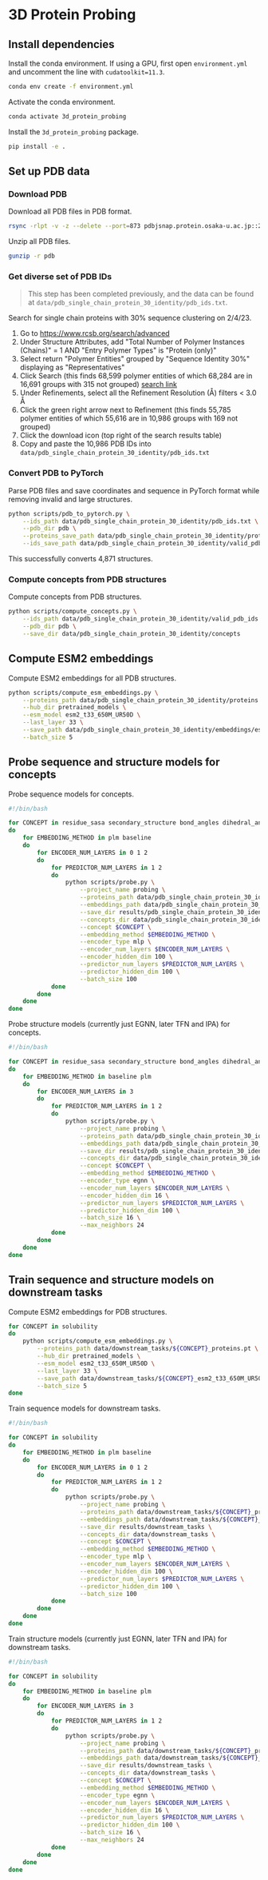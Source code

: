 # 3D Protein Probing

## Install dependencies

Install the conda environment. If using a GPU, first open `environment.yml` and uncomment the line with `cudatoolkit=11.3`.
```bash
conda env create -f environment.yml
```

Activate the conda environment.
```bash
conda activate 3d_protein_probing
```

Install the `3d_protein_probing` package.
```bash
pip install -e .
```

## Set up PDB data

### Download PDB

Download all PDB files in PDB format.
```bash
rsync -rlpt -v -z --delete --port=873 pdbjsnap.protein.osaka-u.ac.jp::20230102/pub/pdb/data/structures/divided/pdb pdb
```

Unzip all PDB files.
```bash
gunzip -r pdb
```


### Get diverse set of PDB IDs

> This step has been completed previously, and the data can be found at `data/pdb_single_chain_protein_30_identity/pdb_ids.txt`.

Search for single chain proteins with 30% sequence clustering on 2/4/23.
1. Go to https://www.rcsb.org/search/advanced
2. Under Structure Attributes, add "Total Number of Polymer Instances (Chains)" = 1 AND "Entry Polymer Types" is "Protein (only)"
3. Select return "Polymer Entities" grouped by "Sequence Identity 30%" displaying as "Representatives"
4. Click Search (this finds 68,599 polymer entities of which 68,284 are in 16,691 groups with 315 not grouped) [search link](https://www.rcsb.org/search?request=%7B%22query%22%3A%7B%22type%22%3A%22group%22%2C%22logical_operator%22%3A%22and%22%2C%22nodes%22%3A%5B%7B%22type%22%3A%22group%22%2C%22logical_operator%22%3A%22and%22%2C%22nodes%22%3A%5B%7B%22type%22%3A%22group%22%2C%22nodes%22%3A%5B%7B%22type%22%3A%22terminal%22%2C%22service%22%3A%22text%22%2C%22parameters%22%3A%7B%22attribute%22%3A%22rcsb_entry_info.deposited_polymer_entity_instance_count%22%2C%22operator%22%3A%22equals%22%2C%22negation%22%3Afalse%2C%22value%22%3A1%7D%7D%2C%7B%22type%22%3A%22terminal%22%2C%22service%22%3A%22text%22%2C%22parameters%22%3A%7B%22attribute%22%3A%22rcsb_entry_info.selected_polymer_entity_types%22%2C%22operator%22%3A%22exact_match%22%2C%22negation%22%3Afalse%2C%22value%22%3A%22Protein%20(only)%22%7D%7D%5D%2C%22logical_operator%22%3A%22and%22%7D%2C%7B%22type%22%3A%22group%22%2C%22nodes%22%3A%5B%7B%22type%22%3A%22group%22%2C%22nodes%22%3A%5B%7B%22type%22%3A%22terminal%22%2C%22service%22%3A%22text%22%2C%22parameters%22%3A%7B%22attribute%22%3A%22rcsb_entry_info.resolution_combined%22%2C%22value%22%3A0.5%2C%22operator%22%3A%22less%22%7D%7D%2C%7B%22type%22%3A%22terminal%22%2C%22service%22%3A%22text%22%2C%22parameters%22%3A%7B%22attribute%22%3A%22rcsb_entry_info.resolution_combined%22%2C%22value%22%3A%7B%22from%22%3A0.5%2C%22to%22%3A1%2C%22include_lower%22%3Atrue%2C%22include_upper%22%3Afalse%7D%2C%22operator%22%3A%22range%22%7D%7D%2C%7B%22type%22%3A%22terminal%22%2C%22service%22%3A%22text%22%2C%22parameters%22%3A%7B%22attribute%22%3A%22rcsb_entry_info.resolution_combined%22%2C%22value%22%3A%7B%22from%22%3A1%2C%22to%22%3A1.5%2C%22include_lower%22%3Atrue%2C%22include_upper%22%3Afalse%7D%2C%22operator%22%3A%22range%22%7D%7D%2C%7B%22type%22%3A%22terminal%22%2C%22service%22%3A%22text%22%2C%22parameters%22%3A%7B%22attribute%22%3A%22rcsb_entry_info.resolution_combined%22%2C%22value%22%3A%7B%22from%22%3A1.5%2C%22to%22%3A2%2C%22include_lower%22%3Atrue%2C%22include_upper%22%3Afalse%7D%2C%22operator%22%3A%22range%22%7D%7D%2C%7B%22type%22%3A%22terminal%22%2C%22service%22%3A%22text%22%2C%22parameters%22%3A%7B%22attribute%22%3A%22rcsb_entry_info.resolution_combined%22%2C%22value%22%3A%7B%22from%22%3A2%2C%22to%22%3A2.5%2C%22include_lower%22%3Atrue%2C%22include_upper%22%3Afalse%7D%2C%22operator%22%3A%22range%22%7D%7D%2C%7B%22type%22%3A%22terminal%22%2C%22service%22%3A%22text%22%2C%22parameters%22%3A%7B%22attribute%22%3A%22rcsb_entry_info.resolution_combined%22%2C%22value%22%3A%7B%22from%22%3A2.5%2C%22to%22%3A3%2C%22include_lower%22%3Atrue%2C%22include_upper%22%3Afalse%7D%2C%22operator%22%3A%22range%22%7D%7D%5D%2C%22logical_operator%22%3A%22or%22%2C%22label%22%3A%22rcsb_entry_info.resolution_combined%22%7D%5D%2C%22logical_operator%22%3A%22and%22%7D%5D%2C%22label%22%3A%22text%22%7D%5D%7D%2C%22return_type%22%3A%22polymer_entity%22%2C%22request_options%22%3A%7B%22group_by_return_type%22%3A%22representatives%22%2C%22group_by%22%3A%7B%22aggregation_method%22%3A%22sequence_identity%22%2C%22ranking_criteria_type%22%3A%7B%22sort_by%22%3A%22rcsb_entry_info.resolution_combined%22%2C%22direction%22%3A%22asc%22%7D%2C%22similarity_cutoff%22%3A30%7D%2C%22paginate%22%3A%7B%22start%22%3A0%2C%22rows%22%3A25%7D%2C%22results_content_type%22%3A%5B%22experimental%22%5D%2C%22sort%22%3A%5B%7B%22sort_by%22%3A%22score%22%2C%22direction%22%3A%22desc%22%7D%5D%2C%22scoring_strategy%22%3A%22combined%22%7D%2C%22request_info%22%3A%7B%22query_id%22%3A%2211e14ab552aca419c879acde7d8d4da0%22%7D%7D)
5. Under Refinements, select all the Refinement Resolution (Å) filters < 3.0 Å
6. Click the green right arrow next to Refinement (this finds 55,785 polymer entities of which 55,616 are in 10,986 groups with 169 not grouped)
7. Click the download icon (top right of the search results table)
8. Copy and paste the 10,986 PDB IDs into `data/pdb_single_chain_protein_30_identity/pdb_ids.txt`


### Convert PDB to PyTorch

Parse PDB files and save coordinates and sequence in PyTorch format while removing invalid and large structures.
```bash
python scripts/pdb_to_pytorch.py \
    --ids_path data/pdb_single_chain_protein_30_identity/pdb_ids.txt \
    --pdb_dir pdb \
    --proteins_save_path data/pdb_single_chain_protein_30_identity/proteins.pt \
    --ids_save_path data/pdb_single_chain_protein_30_identity/valid_pdb_ids.csv
```

This successfully converts 4,871 structures.


### Compute concepts from PDB structures

Compute concepts from PDB structures.
```bash
python scripts/compute_concepts.py \
    --ids_path data/pdb_single_chain_protein_30_identity/valid_pdb_ids.csv \
    --pdb_dir pdb \
    --save_dir data/pdb_single_chain_protein_30_identity/concepts
```


## Compute ESM2 embeddings

Compute ESM2 embeddings for all PDB structures.
```bash
python scripts/compute_esm_embeddings.py \
    --proteins_path data/pdb_single_chain_protein_30_identity/proteins.pt \
    --hub_dir pretrained_models \
    --esm_model esm2_t33_650M_UR50D \
    --last_layer 33 \
    --save_path data/pdb_single_chain_protein_30_identity/embeddings/esm2_t33_650M_UR50D.pt \
    --batch_size 5
```


## Probe sequence and structure models for concepts

Probe sequence models for concepts.
```bash
#!/bin/bash

for CONCEPT in residue_sasa secondary_structure bond_angles dihedral_angles residue_distances residue_contacts
do
    for EMBEDDING_METHOD in plm baseline
    do
        for ENCODER_NUM_LAYERS in 0 1 2
        do
            for PREDICTOR_NUM_LAYERS in 1 2
            do
                python scripts/probe.py \
                    --project_name probing \
                    --proteins_path data/pdb_single_chain_protein_30_identity/proteins.pt \
                    --embeddings_path data/pdb_single_chain_protein_30_identity/embeddings/esm2_t33_650M_UR50D.pt \
                    --save_dir results/pdb_single_chain_protein_30_identity \
                    --concepts_dir data/pdb_single_chain_protein_30_identity/concepts \
                    --concept $CONCEPT \
                    --embedding_method $EMBEDDING_METHOD \
                    --encoder_type mlp \
                    --encoder_num_layers $ENCODER_NUM_LAYERS \
                    --encoder_hidden_dim 100 \
                    --predictor_num_layers $PREDICTOR_NUM_LAYERS \
                    --predictor_hidden_dim 100 \
                    --batch_size 100
            done
        done
    done
done
```

Probe structure models (currently just EGNN, later TFN and IPA) for concepts.
```bash
#!/bin/bash

for CONCEPT in residue_sasa secondary_structure bond_angles dihedral_angles residue_distances residue_contacts
do
    for EMBEDDING_METHOD in baseline plm
    do
        for ENCODER_NUM_LAYERS in 3
        do
            for PREDICTOR_NUM_LAYERS in 1 2
            do
                python scripts/probe.py \
                    --project_name probing \
                    --proteins_path data/pdb_single_chain_protein_30_identity/proteins.pt \
                    --embeddings_path data/pdb_single_chain_protein_30_identity/embeddings/esm2_t33_650M_UR50D.pt \
                    --save_dir results/pdb_single_chain_protein_30_identity \
                    --concepts_dir data/pdb_single_chain_protein_30_identity/concepts \
                    --concept $CONCEPT \
                    --embedding_method $EMBEDDING_METHOD \
                    --encoder_type egnn \
                    --encoder_num_layers $ENCODER_NUM_LAYERS \
                    --encoder_hidden_dim 16 \
                    --predictor_num_layers $PREDICTOR_NUM_LAYERS \
                    --predictor_hidden_dim 100 \
                    --batch_size 16 \
                    --max_neighbors 24
            done
        done
    done
done
```

## Train sequence and structure models on downstream tasks

Compute ESM2 embeddings for PDB structures.
```bash
for CONCEPT in solubility
do
    python scripts/compute_esm_embeddings.py \
        --proteins_path data/downstream_tasks/${CONCEPT}_proteins.pt \
        --hub_dir pretrained_models \
        --esm_model esm2_t33_650M_UR50D \
        --last_layer 33 \
        --save_path data/downstream_tasks/${CONCEPT}_esm2_t33_650M_UR50D.pt \
        --batch_size 5
done
```

Train sequence models for downstream tasks.
```bash
#!/bin/bash

for CONCEPT in solubility
do
    for EMBEDDING_METHOD in plm baseline
    do
        for ENCODER_NUM_LAYERS in 0 1 2
        do
            for PREDICTOR_NUM_LAYERS in 1 2
            do
                python scripts/probe.py \
                    --project_name probing \
                    --proteins_path data/downstream_tasks/${CONCEPT}_proteins.pt \
                    --embeddings_path data/downstream_tasks/${CONCEPT}_esm2_t33_650M_UR50D.pt \
                    --save_dir results/downstream_tasks \
                    --concepts_dir data/downstream_tasks \
                    --concept $CONCEPT \
                    --embedding_method $EMBEDDING_METHOD \
                    --encoder_type mlp \
                    --encoder_num_layers $ENCODER_NUM_LAYERS \
                    --encoder_hidden_dim 100 \
                    --predictor_num_layers $PREDICTOR_NUM_LAYERS \
                    --predictor_hidden_dim 100 \
                    --batch_size 100
            done
        done
    done
done
```

Train structure models (currently just EGNN, later TFN and IPA) for downstream tasks.
```bash
#!/bin/bash

for CONCEPT in solubility
do
    for EMBEDDING_METHOD in baseline plm
    do
        for ENCODER_NUM_LAYERS in 3
        do
            for PREDICTOR_NUM_LAYERS in 1 2
            do
                python scripts/probe.py \
                    --project_name probing \
                    --proteins_path data/downstream_tasks/${CONCEPT}_proteins.pt \
                    --embeddings_path data/downstream_tasks/${CONCEPT}_esm2_t33_650M_UR50D.pt \
                    --save_dir results/downstream_tasks \
                    --concepts_dir data/downstream_tasks \
                    --concept $CONCEPT \
                    --embedding_method $EMBEDDING_METHOD \
                    --encoder_type egnn \
                    --encoder_num_layers $ENCODER_NUM_LAYERS \
                    --encoder_hidden_dim 16 \
                    --predictor_num_layers $PREDICTOR_NUM_LAYERS \
                    --predictor_hidden_dim 100 \
                    --batch_size 16 \
                    --max_neighbors 24
            done
        done
    done
done
```
